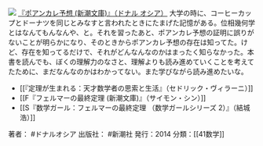 
[![](https://images-fe.ssl-images-amazon.com/images/I/51AwBMgL-%2BL._SL160_.jpg)](http://www.amazon.co.jp/exec/obidos/ASIN/4102185917/choiyaki81-22/ref=nosim)
[『ポアンカレ予想 (新潮文庫)』（ドナル オシア）](http://www.amazon.co.jp/exec/obidos/ASIN/4102185917/choiyaki81-22/ref=nosim)
大学の時に、コーヒーカップとドーナツを同じとみなすと言われたときにたまげた記憶がある。位相幾何学とはなんてもんなんや、と。それを習ったあと、ポアンカレ予想の証明に誤りがないことが明らかになり、そのときからポアンカレ予想の存在は知ってた。けど、存在を知ってるだけで、それがどんなんなのかはまったく知らなかった。本書を読んでも、ぼくの理解力のなさと、理解よりも読み進めていくことを考えてたために、まだなんなのかはわかってない。また学びながら読み進めたいな。

- [[『定理が生まれる：天才数学者の思索と生活』（セドリック・ヴィラーニ）]]
- [[F『フェルマーの最終定理 (新潮文庫)』（サイモン・シン）]]
- [[S『数学ガール：フェルマーの最終定理 （数学ガールシリーズ 2）』（結城 浩）]]

著者： #ドナルオシア
出版社： #新潮社
発行：2014
分類：[[41数学]]

